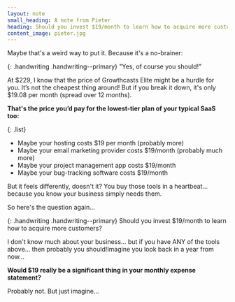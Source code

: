 ```yaml
---
layout: note
small_heading: A note from Pieter
heading: Should you invest $19/month to learn how to acquire more customers?
content_image: pieter.jpg
---
```


Maybe that's a weird way to put it. Because it's a no-brainer:

{: .handwriting .handwriting--primary}
"Yes, of course you should!"

At $229, I know that the price of Growthcasts Elite might be a hurdle for you. It’s not the cheapest thing around! But if you break it down, it's only $19.08 per month (spread over 12 months).

<b>That's the price you’d pay for the lowest-tier plan of your typical SaaS too:</b>

{: .list}
- Maybe your hosting costs $19 per month (probably more)
- Maybe your email marketing provider costs $19/month (probably much more)
- Maybe your project management app costs $19/month
- Maybe your bug-tracking software costs $19/month

But it feels differently, doesn't it? You buy those tools in a heartbeat... because you know your business simply needs them.

So here's the question again...

{: .handwriting .handwriting--primary}
Should you invest $19/month to learn how to acquire more customers?

I don't know much about your business... but if you have ANY of the tools above... then probably you should!Imagine you look back in a year from now...

<b>Would $19 really be a significant thing in your monthly expense statement?</b>

Probably not. But just imagine...
